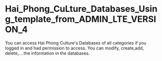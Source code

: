 # Hai_Phong_CuLture_Databases_Using_template_from_ADMIN_LTE_VERSION_4
You can access Hai Phong Culture's Databases of all categories if you logged in and had permission to access. You can modify, create,add, delete,....the information in the databases.
